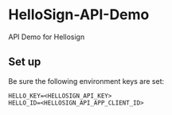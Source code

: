# HelloSign-API-Demo
API Demo for Hellosign

## Set up

Be sure the following environment keys are set:

```
HELLO_KEY=<HELLOSIGN_API_KEY>
HELLO_ID=<HELLOSIGN_API_APP_CLIENT_ID>
```

